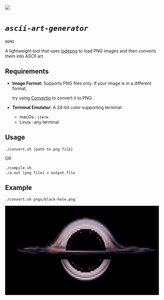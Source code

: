 ![](/screen-shots/natural-scenary.png)
# *`ascii-art-generator`*
`DEMO`

A lightweight tool that uses <a href="https://github.com/lvandeve/lodepng">lodepng</a> to load PNG images and then converts them into ASCII art.

## Requirements
- **Image Format:** Supports PNG files only. If your image is in a different format,

  try using <a href="https://convertio.co/" >Convertio</a> to convert it to PNG.
- **Terminal Emulator:** A 24-bit color supporting terminal:
   - macOs : `iterm`
   - Linux : any terminal
   

## Usage
```
./convert.sh [path to png file]
```
OR
```
./compile.sh
./a.out [png file] > output_file
```

## Example
```
./convert.sh pngs/black-hole.png
```

![](/screen-shots/black-hole.png)
